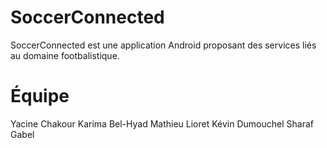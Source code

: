 # SoccerConnected

SoccerConnected est une application Android proposant des services liés au domaine footbalistique.

# Équipe

Yacine Chakour
Karima Bel-Hyad
Mathieu Lioret
Kévin Dumouchel
Sharaf Gabel

